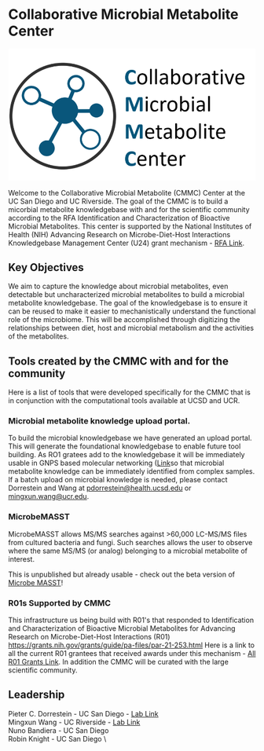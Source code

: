 # Collaborative Microbial Metabolite Center

![](img/logo.png)

Welcome to the Collaborative Microbial Metabolite (CMMC) Center at the UC San Diego and UC Riverside. The goal of the CMMC is to build a micorbial metabolite knowledgebase with and for the scientific community according to the RFA Identification and Characterization of Bioactive Microbial Metabolites. This center is supported by the National Institutes of Health (NIH) Advancing Research on Microbe-Diet-Host Interactions Knowledgebase Management Center (U24) grant mechanism - [RFA Link](https://grants.nih.gov/grants/guide/rfa-files/rfa-dk-21-014.html). 

## Key Objectives
We aim to capture the knowledge about microbial metabolites, even detectable but uncharacterized microbial metabolites to build a microbial metabolite knowledgebase. The goal of the knowledgebase is to ensure it can be reused to make it easier to mechanistically understand the functional role of the microbiome. This will be accomplished through digitizing the relationships between diet, host and microbial metabolism and the activities of the metabolites. 

## Tools created by the CMMC with and for the community
Here is a list of tools that were developed specifically for the CMMC that is in conjunction with the computational tools available at UCSD and UCR. 

### Microbial metabolite knowledge upload portal.
To build the microbial knowledgebase we have generated an upload portal. This will generate the foundational knowledgebase to enable future tool building. As RO1 gratees add to the knowledgebase it will be immediately usable in GNPS based molecular networking ([Link](https://ccms-ucsd.github.io/GNPSDocumentation/)so that microbial metabolite knowledge can be immediately identified from complex samples. If a batch upload on microbial knowledge is needed, please contact Dorrestein and Wang at pdorrestein@health.ucsd.edu or mingxun.wang@ucr.edu.

<!-- !!!!MING TO DO create the firs generation link to simple interface for building the knowledgebase!!!!. -->

### MicrobeMASST

MicrobeMASST allows MS/MS searches against >60,000 LC-MS/MS files from cultured bacteria and fungi. Such searches allows the user to observe where the same MS/MS (or analog) belonging to a microbial metabolite of interest.

This is unpublished but already usable - check out the beta version of [Microbe MASST](https://masst.ucsd.edu/microbemasst/)! 

### R01s Supported by CMMC

This infrastructure us being build with R01's that responded to 
Identification and Characterization of Bioactive Microbial Metabolites for Advancing Research on Microbe-Diet-Host Interactions (R01) https://grants.nih.gov/grants/guide/pa-files/par-21-253.html Here is a link to all the current R01 grantees that received awards under this mechanism - [All R01 Grants Link](https://reporter.nih.gov/search/eJ5UvHBXWU6-ZQa83cfFnw/projects). In addition the CMMC will be curated with the large scientific community.

## Leadership
Pieter C. Dorrestein - UC San Diego - [Lab Link](https://dorresteinlab.ucsd.edu/) \
Mingxun Wang - UC Riverside - [Lab Link](https://www.cs.ucr.edu/~mingxunw/) \
Nuno Bandiera - UC San Diego \
Robin Knight - UC San Diego \
